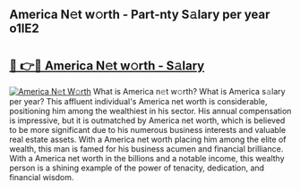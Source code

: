 ## America N𝚎t w𝚘rth - Part-nty S𝚊lary per year o1lE2

# <h2><a href="http://gc3l5f.nevu.top/?p=America">🔗 👉🔴 America N𝚎t w𝚘rth - S𝚊lary</a></h2>

[![America N𝚎t W𝚘rth](https://i.imgur.com/Oavwk0R.jpeg)](http://gc3l5f.nevu.top/?p=America)
What is America n𝚎t w𝚘rth? What is America s𝚊lary per year?
This affluent individual's America net worth is considerable, positioning him among the wealthiest in his sector. His annual compensation is impressive, but it is outmatched by America net worth, which is believed to be more significant due to his numerous business interests and valuable real estate assets. With a America net worth placing him among the elite of wealth, this man is famed for his business acumen and financial brilliance. With a America net worth in the billions and a notable income, this wealthy person is a shining example of the power of tenacity, dedication, and financial wisdom.
